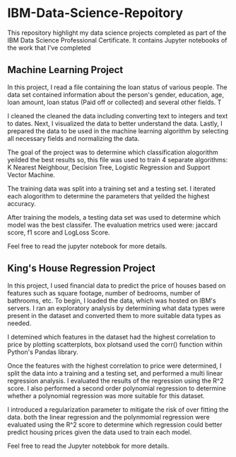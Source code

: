 # IBM-Data-Science-Repoitory
This repository highlight my data science projects completed as part of the IBM Data Science Professional Certificate. It contains Jupyter notebooks of the work that I've completed

## Machine Learning Project
In this project, I read a file containing the loan status of various people. The data set contained information about the person's gender, education, age, loan amount, loan status (Paid off or collected) and several other fields. T

I cleaned the cleaned the data including converting text to integers and text to dates. Next, I visualized the data to better understand the data. Lastly, I prepared the data to be used in the machine learning algorithm by selecting all necessary fields and normalizing the data. 

The goal of the project was to determine which classification alogorithm yeilded the best results so, this file was used to train 4 separate  algorithms: K Nearest Neighbour, Decision Tree, Logistic Regression and Support Vector Machine. 

The training data was split into a training set and a testing set. I iterated each alogorithm to determine the parameters that yeilded the highest accuracy.

After training the models, a testing data set was used to determine which model was the best classifer. The evaluation metrics used were: jaccard score, f1 score and LogLoss Score.

Feel free to read the jupyter notebook for more details.

## King's House Regression Project
In this project, I used financial data to predict the price of houses based on features such as square footage, number of bedrooms, number of bathrooms, etc. To begin, I loaded the data, which was hosted on IBM's servers. I ran an exploratory analysis by determining what data types were present in the dataset and converted them to more suitable data types as needed.

I detemined which features in the dataset had the highest correlation to price by plotting scatterplots, box plotsand used the corr() function within Python's Pandas library. 

Once the features with the highest correlation to price were determined, I split the data into a training and a testing set, and performed a multi linear regression analysis. I evaluated the results of the regression using the R^2 score. I also performed a second order polynomial regression to determine whether a polynomial regression was more suitable for this dataset.

I introduced a regularization parameter to mitigate the risk of over fitting the data. both the linear regression and the polynmomial regression were evaluated using the R^2 score to determine which regression could better predict housing prices given the data used to train each model.

Feel free to read the Jupyter notebbok for more details.
